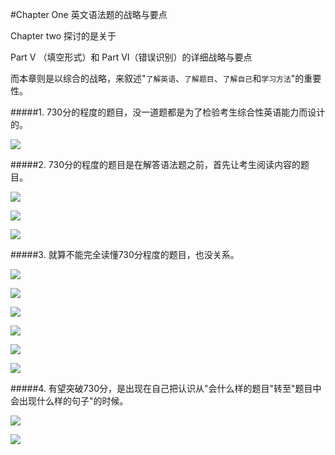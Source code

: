 #Chapter One 英文语法题的战略与要点

Chapter two 探讨的是关于 

Part V （填空形式）和 Part VI（错误识别）的详细战略与要点

而本章则是以综合的战略，来叙述"`了解英语`、`了解题目`、`了解自己`和`学习方法`"的重要性。

#####1. 730分的程度的题目，没一道题都是为了检验考生综合性英语能力而设计的。

![](http://wx4.sinaimg.cn/large/6b8f5d9cly1flfaxdkqdlj20f90myq9f.jpg)

#####2. 730分的程度的题目是在解答语法题之前，首先让考生阅读内容的题目。

![](http://wx3.sinaimg.cn/large/6b8f5d9cly1flfaxnqb94j20f30mwagr.jpg)

![](http://wx2.sinaimg.cn/large/6b8f5d9cly1flfaxv99tej20f40mun52.jpg)

![](http://wx2.sinaimg.cn/large/6b8f5d9cly1flfaxv99tej20f40mun52.jpg)

#####3. 就算不能完全读懂730分程度的题目，也没关系。

![](http://wx3.sinaimg.cn/large/6b8f5d9cly1flfay1au21j20f40mp474.jpg)

![](http://wx2.sinaimg.cn/large/6b8f5d9cly1flfay7dt9nj20f00ms46d.jpg)

![](http://wx2.sinaimg.cn/large/6b8f5d9cly1flfayhrcbmj20f10mx10r.jpg)

![](http://wx3.sinaimg.cn/large/6b8f5d9cly1flfayqgj3nj20f20mrgsx.jpg)

![](http://wx4.sinaimg.cn/large/6b8f5d9cly1flfayzcrxfj20ew0mvwmk.jpg)

![](http://wx3.sinaimg.cn/large/6b8f5d9cly1flfaz37zu0j20f00mwagf.jpg)

#####4. 有望突破730分，是出现在自己把认识从"会什么样的题目"转至"题目中会出现什么样的句子"的时候。

![](http://wx2.sinaimg.cn/large/6b8f5d9cly1flfazt5ssvj20eu0mxwno.jpg)

![](http://wx1.sinaimg.cn/large/6b8f5d9cly1flfazxghwfj20ez0mnjye.jpg)
